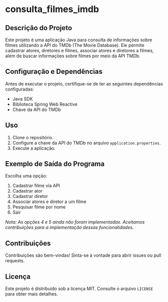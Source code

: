 # consulta_filmes_imdb


## Descrição do Projeto
Este projeto é uma aplicação Java para consulta de informações 
sobre filmes utilizando a API do TMDb (The Movie Database). 
Ele permite cadastrar atores, diretores e filmes, associar atores e diretores a filmes, além de buscar informações sobre filmes por meio da API TMDb.

## Configuração e Dependências
Antes de executar o projeto, certifique-se de ter as seguintes dependências configuradas:
- Java SDK
- Biblioteca Spring Web Reactive
- Chave da API do TMDb

## Uso
1. Clone o repositório.
2. Configure a chave da API do TMDb no arquivo `application.properties`.
3. Execute a aplicação.

## Exemplo de Saída do Programa

Escolha uma opção:
1. Cadastrar filme via API
2. Cadastrar ator
3. Cadastrar diretor
4. Associar atores e diretor a um filme
5. Pesquisar filme por nome
0. Sair

*Nota: As opções 4 e 5 ainda não foram implementadas. Aceitamos contribuições para a implementação dessas funcionalidades.*

## Contribuições
Contribuições são bem-vindas! Sinta-se à vontade para abrir issues ou pull requests.

## Licença
Este projeto é distribuído sob a licença MIT. Consulte o arquivo `LICENSE` para obter mais detalhes.

